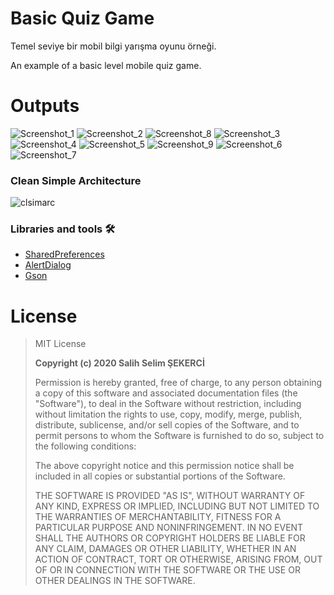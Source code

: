
# Basic Quiz Game
Temel seviye bir mobil bilgi yarışma oyunu örneği.


An example of a basic level mobile quiz game.

# Outputs
![Screenshot_1](https://user-images.githubusercontent.com/53614606/107120905-9774c380-68a0-11eb-8af1-1ec6b631eee9.jpg)
![Screenshot_2](https://user-images.githubusercontent.com/53614606/107120909-980d5a00-68a0-11eb-90a7-a633db886fa9.jpg)
![Screenshot_8](https://user-images.githubusercontent.com/53614606/107121962-39e37580-68a6-11eb-96e4-59bbfdd792ea.jpg)
![Screenshot_3](https://user-images.githubusercontent.com/53614606/107120911-980d5a00-68a0-11eb-8360-267e448a1a2d.jpg)
![Screenshot_4](https://user-images.githubusercontent.com/53614606/107120912-980d5a00-68a0-11eb-9bbe-9a8d7b7828c7.jpg)
![Screenshot_5](https://user-images.githubusercontent.com/53614606/107120913-98a5f080-68a0-11eb-82ac-98ae8097753d.jpg)
![Screenshot_9](https://user-images.githubusercontent.com/53614606/107121964-39e37580-68a6-11eb-84e5-c51f89615a0b.jpg)
![Screenshot_6](https://user-images.githubusercontent.com/53614606/107120914-98a5f080-68a0-11eb-8b7b-9c45ce275faf.jpg)
![Screenshot_7](https://user-images.githubusercontent.com/53614606/107120915-993e8700-68a0-11eb-9822-7f346d55d180.jpg)




### Clean Simple Architecture
![clsimarc](https://user-images.githubusercontent.com/53614606/107121669-ca20bb00-68a4-11eb-885c-b9b5bea27807.jpg)


### Libraries and tools 🛠
* [SharedPreferences](https://github.com/edelworksgithub/SharedPreferences)
* [AlertDialog](https://github.com/TutorialsAndroid/KAlertDialog)
* [Gson](https://github.com/google/gson)

# License
> MIT License
> 
> **Copyright (c) 2020 Salih Selim ŞEKERCİ**
> 
> Permission is hereby granted, free of charge, to any person obtaining a copy
> of this software and associated documentation files (the "Software"), to deal
> in the Software without restriction, including without limitation the rights
> to use, copy, modify, merge, publish, distribute, sublicense, and/or sell
> copies of the Software, and to permit persons to whom the Software is
> furnished to do so, subject to the following conditions:
> 
> The above copyright notice and this permission notice shall be included in all
> copies or substantial portions of the Software.
> 
> THE SOFTWARE IS PROVIDED "AS IS", WITHOUT WARRANTY OF ANY KIND, EXPRESS OR
> IMPLIED, INCLUDING BUT NOT LIMITED TO THE WARRANTIES OF MERCHANTABILITY,
> FITNESS FOR A PARTICULAR PURPOSE AND NONINFRINGEMENT. IN NO EVENT SHALL THE
> AUTHORS OR COPYRIGHT HOLDERS BE LIABLE FOR ANY CLAIM, DAMAGES OR OTHER
> LIABILITY, WHETHER IN AN ACTION OF CONTRACT, TORT OR OTHERWISE, ARISING FROM,
> OUT OF OR IN CONNECTION WITH THE SOFTWARE OR THE USE OR OTHER DEALINGS IN THE
> SOFTWARE.
